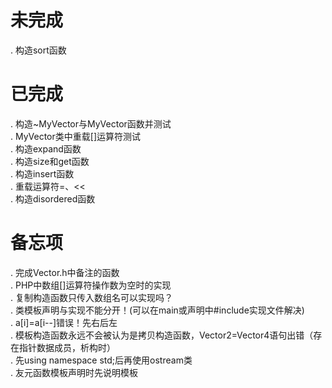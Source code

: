 # 未完成  
. 构造sort函数  

# 已完成  
. 构造~MyVector与MyVector函数并测试  
. MyVector类中重载[]运算符测试  
. 构造expand函数  
. 构造size和get函数  
. 构造insert函数  
. 重载运算符=、<<  
. 构造disordered函数  




# 备忘项  
. 完成Vector.h中备注的函数  
. PHP中数组[]运算符操作数为空时的实现  
. 复制构造函数只传入数组名可以实现吗？  
. 类模板声明与实现不能分开！(可以在main或声明中#include实现文件解决)  
. a[i]=a[i--]错误！先右后左  
. 模板构造函数永远不会被认为是拷贝构造函数，Vector2=Vector4语句出错（存在指针数据成员，析构时）  
. 先using namespace std;后再使用ostream类  
. 友元函数模板声明时先说明模板  